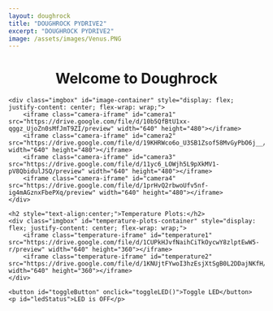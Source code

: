 ```yaml
---
layout: doughrock
title: "DOUGHROCK PYDRIVE2"
excerpt: "DOUGHROCK PYDRIVE2"
image: /assets/images/Venus.PNG
---
```


<div class="center">
    <h1 style="text-align:center;">Welcome to Doughrock</h1>

    <div class="imgbox" id="image-container" style="display: flex; justify-content: center; flex-wrap: wrap;">
        <iframe class="camera-iframe" id="camera1" src="https://drive.google.com/file/d/10b5QfBtU1xx-qggz_UjoZn0sMfJmT9ZI/preview" width="640" height="480"></iframe>
        <iframe class="camera-iframe" id="camera2" src="https://drive.google.com/file/d/19KHRWco6o_U3SB1Zsof58MvGyPbO6j__/preview" width="640" height="480"></iframe>
        <iframe class="camera-iframe" id="camera3" src="https://drive.google.com/file/d/11yc6_LOWjh5L9pXkMV1-pV8QbidulJSQ/preview" width="640" height="480"></iframe>
        <iframe class="camera-iframe" id="camera4" src="https://drive.google.com/file/d/1prHvQ2rbwoUfv5nf-ig4mAGznxFbePXq/preview" width="640" height="480"></iframe>
    </div>

    <h2 style="text-align:center;">Temperature Plots:</h2>
    <div class="imgbox" id="temperature-plots-container" style="display: flex; justify-content: center; flex-wrap: wrap;">
        <iframe class="temperature-iframe" id="temperature1" src="https://drive.google.com/file/d/1CUPkHJvfNaihCiTkOycwY8zlptEwW5-r/preview" width="640" height="360"></iframe>
        <iframe class="temperature-iframe" id="temperature2" src="https://drive.google.com/file/d/1KNUjtFYwoI3hzEsjXtSgB0L2DDajNKfH/preview" width="640" height="360"></iframe>
    </div>

    <button id="toggleButton" onclick="toggleLED()">Toggle LED</button>
    <p id="ledStatus">LED is OFF</p>
</div>

<style>
    /* Common iframe styling */
    iframe {
        border: none;
        width: 100%;
        height: auto;
        max-width: 640px;
    }

    .camera-iframe {
        aspect-ratio: 4 / 3;
    }

    .temperature-iframe {
        aspect-ratio: 16 / 9;
    }

    .row-layout {
        display: flex;
        flex-direction: row;
        justify-content: center;
        flex-wrap: wrap;
    }

    .column-layout {
        display: flex;
        flex-direction: column;
    }

    @media screen and (max-width: 768px) {
        iframe {
            width: 90%;
            height: auto;
        }

        .imgbox {
            display: flex;
            flex-direction: column;
            align-items: center;
        }
    }
</style>

<script>
var ledState = false;

function toggleLED() {
    var toggleButton = document.getElementById('toggleButton');
    var ledStatus = document.getElementById('ledStatus');

    if (ledState) {
        ledState = false;
        toggleButton.textContent = "Turn LED On";
        ledStatus.textContent = "LED is OFF";
    } else {
        ledState = true;
        toggleButton.textContent = "Turn LED Off";
        ledStatus.textContent = "LED is ON";
    }
}

// Perform a hard page refresh every 15 seconds
window.onload = function() {
    setInterval(function() {
        location.reload();
    }, 15000);
};
</script>
